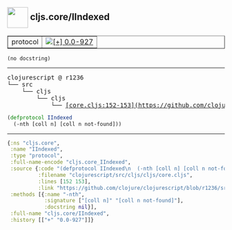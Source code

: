 ## <img width="48px" valign="middle" src="http://i.imgur.com/Hi20huC.png"> cljs.core/IIndexed

 <table border="1">
<tr>
<td>protocol</td>
<td><a href="https://github.com/cljsinfo/api-refs/tree/0.0-927"><img valign="middle" alt="[+] 0.0-927" src="https://img.shields.io/badge/+-0.0--927-lightgrey.svg"></a> </td>
</tr>
</table>

 <samp>
</samp>

```
(no docstring)
```

---

 <pre>
clojurescript @ r1236
└── src
    └── cljs
        └── cljs
            └── <ins>[core.cljs:152-153](https://github.com/clojure/clojurescript/blob/r1236/src/cljs/cljs/core.cljs#L152-L153)</ins>
</pre>

```clj
(defprotocol IIndexed
  (-nth [coll n] [coll n not-found]))
```


---

```clj
{:ns "cljs.core",
 :name "IIndexed",
 :type "protocol",
 :full-name-encode "cljs.core_IIndexed",
 :source {:code "(defprotocol IIndexed\n  (-nth [coll n] [coll n not-found]))",
          :filename "clojurescript/src/cljs/cljs/core.cljs",
          :lines [152 153],
          :link "https://github.com/clojure/clojurescript/blob/r1236/src/cljs/cljs/core.cljs#L152-L153"},
 :methods [{:name "-nth",
            :signature ["[coll n]" "[coll n not-found]"],
            :docstring nil}],
 :full-name "cljs.core/IIndexed",
 :history [["+" "0.0-927"]]}

```
